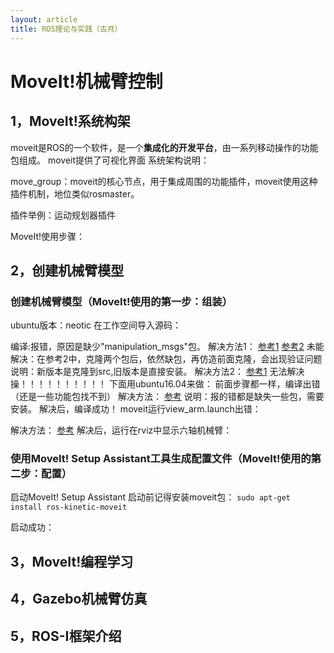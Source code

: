 ```yaml
---
layout: article
title: ROS理论与实践（古月）
---
```

# MoveIt!机械臂控制
## 1，MoveIt!系统构架
moveit是ROS的一个软件，是一个**集成化的开发平台**，由一系列移动操作的功能包组成。
moveit提供了可视化界面
系统架构说明：

move_group：moveit的核心节点，用于集成周围的功能插件，moveit使用这种插件机制，地位类似rosmaster。

插件举例：运动规划器插件

MoveIt!使用步骤：

## 2，创建机械臂模型
### 创建机械臂模型（MoveIt!使用的第一步：组装）
ubuntu版本：neotic
在工作空间导入源码：

编译:报错，原因是缺少"manipulation_msgs"包。
解决方法1：
[参考1](https://www.guyuehome.com/34396)
[参考2](https://blog.csdn.net/hlhfhmt/article/details/112319385)
未能解决：在参考2中，克隆两个包后，依然缺包，再仿造前面克隆，会出现验证问题
说明：新版本是克隆到src,旧版本是直接安装。
解决方法2：
[参考1](https://blog.csdn.net/qq_41707090/article/details/123591642)
无法解决
操！！！！！！！！！！
下面用ubuntu16.04来做：
前面步骤都一样，编译出错（还是一些功能包找不到）
解决方法：
[参考](https://www.guyuehome.com/34183)
说明：报的错都是缺失一些包，需要安装。
解决后，编译成功！
moveit运行view_arm.launch出错：

解决方法：
[参考](https://www.freesion.com/article/85881374771)
解决后，运行在rviz中显示六轴机械臂：

### 使用MoveIt! Setup Assistant工具生成配置文件（MoveIt!使用的第二步：配置）
启动MoveIt! Setup Assistant
启动前记得安装moveit包：
```sudo apt-get install ros-kinetic-moveit```

启动成功：

## 3，MoveIt!编程学习
## 4，Gazebo机械臂仿真
## 5，ROS-I框架介绍

